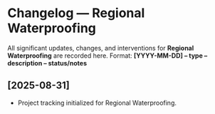 ﻿# Changelog — Regional Waterproofing

All significant updates, changes, and interventions for **Regional Waterproofing** are recorded here.
Format: **[YYYY-MM-DD] – type – description – status/notes**

## [2025-08-31]
- Project tracking initialized for Regional Waterproofing.

